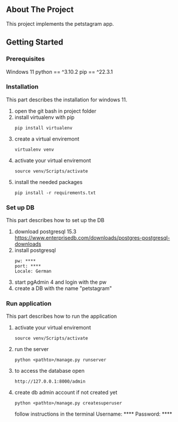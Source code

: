 <!-- ABOUT THE PROJECT -->
## About The Project

This project implements the petstagram app.

<!-- GETTING STARTED -->
## Getting Started

### Prerequisites

Windows 11
python == ^3.10.2
pip == ^22.3.1

### Installation

This part describes the installation for windows 11.

1. open the git bash in project folder
2. install virtualenv with pip
   ```
   pip install virtualenv
   ```
3. create a virtual enviremont
   ```
   virtualenv venv
   ```
4. activate your virtual enviremont
   ```
   source venv/Scripts/activate
   ```
5. install the needed packages
   ```
   pip install -r requirements.txt
   ```

### Set up DB

This part describes how to set up the DB

1. download postgresql 15.3
   https://www.enterprisedb.com/downloads/postgres-postgresql-downloads
2. install postgresql
   ```
   pw: ****
   port: ****
   Locale: German
   ```
3. start pgAdmin 4 and login with the pw
4. create a DB with the name "petstagram"



### Run application

This part describes how to run the application

1. activate your virtual enviremont
   ```
   source venv/Scripts/activate
   ```
2. run the server
   ```
   python <pathto>/manage.py runserver
   ```
3. to access the database open
   ```
   http://127.0.0.1:8000/admin
   ```
4. create db admin account if not created yet
   ```
   python <pathto>/manage.py createsuperuser
   ```
   follow instructions in the terminal
   Username: ****
   Password: ****
